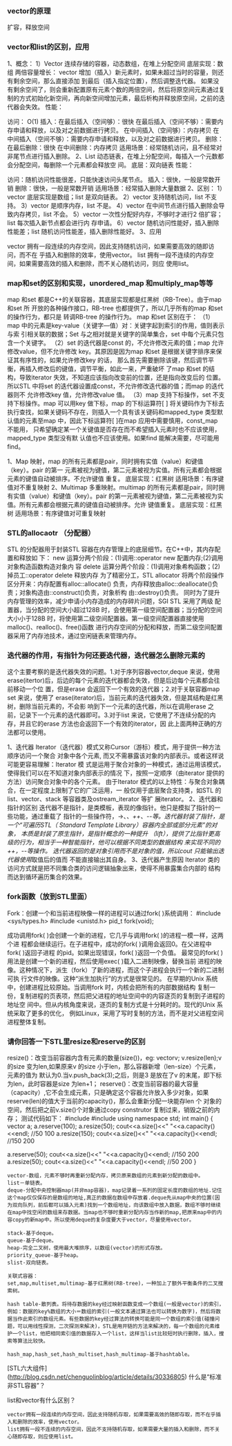 ### vector的原理

扩容，释放空间

### vector和list的区别，应用

1、概念：
1）Vector
连续存储的容器，动态数组，在堆上分配空间
底层实现：数组
两倍容量增长：
vector 增加（插入）新元素时，如果未超过当时的容量，则还有剩余空间，那么直接添加
到最后（插入指定位置），然后调整迭代器。
如果没有剩余空间了，则会重新配置原有元素个数的两倍空间，然后将原空间元素通过复
制的方式初始化新空间，再向新空间增加元素，最后析构并释放原空间，之前的迭代器会失效。
性能：

访问： O(1)
插入：在最后插入（空间够）：很快
在最后插入（空间不够）：需要内存申请和释放，以及对之前数据进行拷贝。
在中间插入（空间够）：内存拷贝
在中间插入（空间不够）：需要内存申请和释放，以及对之前数据进行拷贝。
删除：在最后删除：很快
在中间删除：内存拷贝
适用场景：经常随机访问，且不经常对非尾节点进行插入删除。
2、List
动态链表，在堆上分配空间，每插入一个元数都会分配空间，每删除一个元素都会释放空
间。
底层：双向链表
性能：

访问：随机访问性能很差，只能快速访问头尾节点。
插入：很快，一般是常数开销
删除：很快，一般是常数开销
适用场景：经常插入删除大量数据
2、区别：
1）vector 底层实现是数组；list 是双向链表。
2）vector 支持随机访问，list 不支持。
3）vector 是顺序内存，list 不是。
4）vector 在中间节点进行插入删除会导致内存拷贝，list 不会。
5）vector 一次性分配好内存，不够时才进行2 倍扩容；list 每次插入新节点都会进行内
存申请。
6）vector 随机访问性能好，插入删除性能差；list 随机访问性能差，插入删除性能好。
3、应用

vector 拥有一段连续的内存空间，因此支持随机访问，如果需要高效的随即访问，而不在
乎插入和删除的效率，使用vector。
list 拥有一段不连续的内存空间，如果需要高效的插入和删除，而不关心随机访问，则应
使用list。

### map和set的区别和实现，unordered_map 和multiply_map等等

map 和set 都是C++的关联容器，其底层实现都是红黑树（RB-Tree）。由于map 和set 所
开放的各种操作接口，RB-tree 也都提供了，所以几乎所有的map 和set 的操作行为，都只是
转调RB-tree 的操作行为。
map 和set 区别在于：
（1）map 中的元素是key-value（关键字—值）对：关键字起到索引的作用，值则表示与索
引相关联的数据；Set 与之相对就是关键字的简单集合，set 中每个元素只包含一个关键字。
（2）set 的迭代器是const 的，不允许修改元素的值；map 允许修改value，但不允许修改
key。其原因是因为map 和set 是根据关键字排序来保证其有序性的，如果允许修改key 的话，
那么首先需要删除该键，然后调节平衡，再插入修改后的键值，调节平衡，如此一来，严重破坏
了map 和set 的结构，导致iterator 失效，不知道应该指向改变前的位置，还是指向改变后的
位置。所以STL 中将set 的迭代器设置成const，不允许修改迭代器的值；而map 的迭代器则不
允许修改key 值，允许修改value 值。
（3）map 支持下标操作，set 不支持下标操作。map 可以用key 做下标，map 的下标运算符[ ]
将关键码作为下标去执行查找，如果关键码不存在，则插入一个具有该关键码和mapped_type
类型默认值的元素至map 中，因此下标运算符[ ]在map 应用中需要慎用，const_map 不能用，
只希望确定某一个关键值是否存在而不希望插入元素时也不应该使用，mapped_type 类型没有默
认值也不应该使用。如果find 能解决需要，尽可能用find。





1、Map
映射，map 的所有元素都是pair，同时拥有实值（value）和键值（key）。pair 的第一
元素被视为键值，第二元素被视为实值。所有元素都会根据元素的键值自动被排序。不允许键值
重复。
底层实现：红黑树
适用场景：有序键值对不重复映射
2、Multimap
多重映射。multimap 的所有元素都是pair，同时拥有实值（value）和键值（key）。pair
的第一元素被视为键值，第二元素被视为实值。所有元素都会根据元素的键值自动被排序。允许
键值重复。
底层实现：红黑树
适用场景：有序键值对可重复映射

### STL的allocaotr （分配器）

STL 的分配器用于封装STL 容器在内存管理上的底层细节。在C++中，其内存配置和释放如
下：
new 运算分两个阶段：(1)调用::operator new 配置内存;(2)调用对象构造函数构造对象内
容
delete 运算分两个阶段：(1)调用对象希构函数；(2)掉员工::operator delete 释放内存
为了精密分工，STL allocator 将两个阶段操作区分开来：内存配置有alloc::allocate()
负责，内存释放由alloc::deallocate()负责；对象构造由::construct()负责，对象析构
由::destroy()负责。
同时为了提升内存管理的效率，减少申请小内存造成的内存碎片问题，SGI STL 采用了两级
配置器，当分配的空间大小超过128B 时，会使用第一级空间配置器；当分配的空间大小小于128B
时，将使用第二级空间配置器。第一级空间配置器直接使用malloc()、realloc()、free()函数
进行内存空间的分配和释放，而第二级空间配置器采用了内存池技术，通过空闲链表来管理内存。

### 迭代器的作用，有指针为何还要迭代器，迭代器怎么删除元素的 

这个主要考察的是迭代器失效的问题。1.对于序列容器vector,deque 来说，使用
erase(itertor)后，后边的每个元素的迭代器都会失效，但是后边每个元素都会往前移动一个位
置，但是erase 会返回下一个有效的迭代器；2.对于关联容器map set 来说，使用了
erase(iterator)后，当前元素的迭代器失效，但是其结构是红黑树，删除当前元素的，不会影
响到下一个元素的迭代器，所以在调用erase 之前，记录下一个元素的迭代器即可。3.对于list
来说，它使用了不连续分配的内存，并且它的erase 方法也会返回下一个有效的iterator，因
此上面两种正确的方法都可以使用。





1、迭代器
Iterator（迭代器）模式又称Cursor（游标）模式，用于提供一种方法顺序访问一个聚合
对象中各个元素, 而又不需暴露该对象的内部表示。或者这样说可能更容易理解：Iterator 模
式是运用于聚合对象的一种模式，通过运用该模式，使得我们可以在不知道对象内部表示的情况
下，按照一定顺序（由iterator 提供的方法）访问聚合对象中的各个元素。
由于Iterator 模式的以上特性：与聚合对象耦合，在一定程度上限制了它的广泛运用，一
般仅用于底层聚合支持类，如STL 的list、vector、stack 等容器类及ostream_iterator 等扩
展iterator。
2、迭代器和指针的区别
迭代器不是指针，是类模板，表现的像指针。他只是模拟了指针的一些功能，通过重载了
指针的一些操作符，->、*、++、--等。迭代器封装了指针，是一个“可遍历STL（ Standard Template
Library）容器内全部或部分元素”的对象， 本质是封装了原生指针，是指针概念的一种提升
（lift），提供了比指针更高级的行为，相当于一种智能指针，他可以根据不同类型的数据结构
来实现不同的++，--等操作。
迭代器返回的是对象引用而不是对象的值，所以cout 只能输出迭代器使用*取值后的值而
不能直接输出其自身。
3、迭代器产生原因
Iterator 类的访问方式就是把不同集合类的访问逻辑抽象出来，使得不用暴露集合内部的
结构而达到循环遍历集合的效果。

### fork函数（放到STL里面）

Fork：创建一个和当前进程映像一样的进程可以通过fork( )系统调用：
#include <sys/types.h>
#include <unistd.h>
pid_t fork(void);

成功调用fork( )会创建一个新的进程，它几乎与调用fork( )的进程一模一样，这两个进
程都会继续运行。在子进程中，成功的fork( )调用会返回0。在父进程中fork( )返回子进程
的pid。如果出现错误，fork( )返回一个负值。
最常见的fork( )用法是创建一个新的进程，然后使用exec( )载入二进制映像，替换当前
进程的映像。这种情况下，派生（fork）了新的进程，而这个子进程会执行一个新的二进制可执
行文件的映像。这种“派生加执行”的方式是很常见的。
在早期的Unix 系统中，创建进程比较原始。当调用fork 时，内核会把所有的内部数据结构
复制一份，复制进程的页表项，然后把父进程的地址空间中的内容逐页的复制到子进程的地址空
间中。但从内核角度来说，逐页的复制方式是十分耗时的。现代的Unix 系统采取了更多的优化，
例如Linux，采用了写时复制的方法，而不是对父进程空间进程整体复制。

### 请你回答一下STL里resize和reserve的区别

resize()：改变当前容器内含有元素的数量(size())，eg: vector<int>v; v.resize(len);v
的size 变为len,如果原来v 的size 小于len，那么容器新增（len-size）个元素，元素的值为
默认为0.当v.push_back(3);之后，则是3 是放在了v 的末尾，即下标为len，此时容器是size
为len+1；
reserve()：改变当前容器的最大容量（capacity）,它不会生成元素，只是确定这个容器允许放入多少对象，如果reserve(len)的值大于当前的capacity()，那么会重新分配一块能存len 个
对象的空间，然后把之前v.size()个对象通过copy construtor 复制过来，销毁之前的内存；
测试代码如下：
#include <iostream>
#include <vector>
using namespace std;
int main() {
vector<int> a;
a.reserve(100);
a.resize(50);
cout<<a.size()<<" "<<a.capacity()<<endl;
//50 100
a.resize(150);
cout<<a.size()<<" "<<a.capacity()<<endl;
//150 200

a.reserve(50);
cout<<a.size()<<" "<<a.capacity()<<endl;
//150 200
a.resize(50);
cout<<a.size()<<" "<<a.capacity()<<endl;
//50 200
}



```
vector-数组，元素不够时再重新分配内存，拷贝原来数组的元素到新分配的数组中。
list－单链表。
deque-分配中央控制器map(并非map容器)，map记录着一系列的固定长度的数组的地址.记住这个map仅仅保存的是数组的地址,真正的数据在数组中存放着.deque先从map中央的位置(因为双向队列，前后都可以插入元素)找到一个数组地址，向该数组中放入数据，数组不够时继续在map中找空闲的数组来存数据。当map也不够时重新分配内存当作新的map,把原来map中的内容copy的新map中。所以使用deque的复杂度要大于vector，尽量使用vector。
 
stack-基于deque。
queue-基于deque。
heap-完全二叉树，使用最大堆排序，以数组(vector)的形式存放。
priority_queue-基于heap。
slist-双向链表。
 
关联式容器：
set,map,multiset,multimap-基于红黑树(RB-tree)，一种加上了额外平衡条件的二叉搜索树。
 
hash table-散列表。将待存数据的key经过映射函数变成一个数组(一般是vector)的索引，例如：数据的key%数组的大小＝数组的索引(一般文本通过算法也可以转换为数字)，然后将数据当作此索引的数组元素。有些数据的key经过算法的转换可能是同一个数组的索引值(碰撞问题，可以用线性探测，二次探测来解决)，STL是用开链的方法来解决的，每一个数组的元素维护一个list，他把相同索引值的数据存入一个list，这样当list比较短时执行删除，插入，搜索等算法比较快。
 
hash_map,hash_set,hash_multiset,hash_multimap-基于hashtable。
```

[STL六大组件] (<http://blog.csdn.net/chenguolinblog/article/details/30336805>)
 什么是“标准非STL容器”？

list和vector有什么区别？

```
vector拥有一段连续的内存空间，因此支持随机存取，如果需要高效的随即存取，而不在乎插入和删除的效率，使用vector。
list拥有一段不连续的内存空间，因此不支持随机存取，如果需要大量的插入和删除，而不关心随即存取，则应使用list。
```